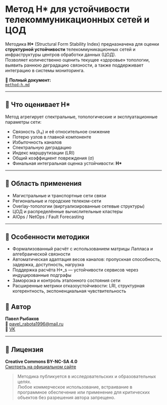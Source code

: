 # Метод H* для устойчивости телекоммуникационных сетей и ЦОД

Методика **H\*** (Structural Form Stability Index) предназначена для оценки **структурной устойчивости** телекоммуникационных сетей и инфраструктуры центров обработки данных (ЦОД).  
Позволяет количественно оценить текущее «здоровье» топологии, выявить раннюю деградацию связности, а также поддерживает интеграцию в системы мониторинга.

📄 **Полный документ:**  
[`method-h.md`](./method-h.md)

---

## 📌 Что оценивает H*

Метод агрегирует спектральные, топологические и эксплуатационные параметры сети:

- Связность (λ₂) и её относительное снижение
- Потерю узлов в главной компоненте
- Избыточность каналов
- Спектральную деградацию
- Индекс маршрутизации (LRI)
- Общий коэффициент повреждения (σ)
- Финальная интегральная оценка устойчивости: **H\***

---

## 🧰 Область применения

- Магистральные и транспортные сети связи
- Региональные и городские телеком-сети
- Overlay-топологии (виртуализированные сетевые структуры)
- ЦОД и распределённые вычислительные кластеры
- AIOps / NetOps / Fault Forecasting

---

## 🧠 Особенности методики

- Формализованный расчёт с использованием матрицы Лапласа и алгебраической связности
- Автоматическая адаптация весов каналов: пропускная способность, задержка, доступность, нагрузка
- Поддержка расчёта H\*_s — устойчивости сервисов через индуцированные подграфы
- Заморозка и контроль эталонного состояния сети
- Расширенные метрики отказоустойчивости: LRI, структурная когерентность, экспоненциальная чувствительность


## 👤 Автор

**Павел Рыбаков**  
📧 [pavel_rabota1996@mail.ru](mailto:pavel_rabota1996@mail.ru)  
🔗 [VK](https://vk.com/id1059469430)

---

## 📄 Лицензия

**Creative Commons BY-NC-SA 4.0**  
[Смотреть на официальном сайте](https://creativecommons.org/licenses/by-nc-sa/4.0/)

> Методика публикуется в исследовательских и образовательных целях.  
> Любое коммерческое использование, встраивание в программное обеспечение или применение для критических объектов без разрешения автора запрещено.